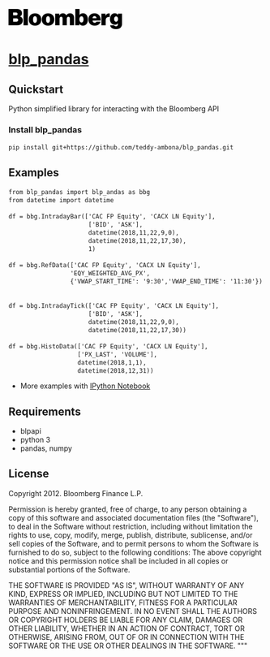 ![alt text](https://github.com/teddy-ambona/blp-api-pandas-wrapper/blob/master/bloomberg_logo.png?raw=true) 
# [blp_pandas](https://github.com/teddy-ambona/blp-api-pandas-wrapper/blob/master/blp_pandas%20examples.ipynb)

## Quickstart

Python simplified library for interacting with the Bloomberg API

### Install blp_pandas

```
pip install git+https://github.com/teddy-ambona/blp_pandas.git
```


## Examples

```
from blp_pandas import blp_andas as bbg
from datetime import datetime

df = bbg.IntradayBar(['CAC FP Equity', 'CACX LN Equity'],
                      ['BID', 'ASK'],
                      datetime(2018,11,22,9,0),
                      datetime(2018,11,22,17,30),
                      1)

df = bbg.RefData(['CAC FP Equity', 'CACX LN Equity'],
                 'EQY_WEIGHTED_AVG_PX',
                 {'VWAP_START_TIME': '9:30','VWAP_END_TIME': '11:30'})


df = bbg.IntradayTick(['CAC FP Equity', 'CACX LN Equity'],
                      ['BID', 'ASK'],
                      datetime(2018,11,22,9,0),
                      datetime(2018,11,22,17,30))

df = bbg.HistoData(['CAC FP Equity', 'CACX LN Equity'],
                   ['PX_LAST', 'VOLUME'],
                   datetime(2018,1,1),
                   datetime(2018,12,31))
```

* More examples with [IPython Notebook](https://github.com/teddy-ambona/blp-api-pandas-wrapper/blob/master/blp_pandas%20examples.ipynb)

## Requirements

* blpapi
* python 3
* pandas, numpy

## License
Copyright 2012. Bloomberg Finance L.P.

Permission is hereby granted, free of charge, to any person obtaining a copy
of this software and associated documentation files (the "Software"), to
deal in the Software without restriction, including without limitation the
rights to use, copy, modify, merge, publish, distribute, sublicense, and/or
sell copies of the Software, and to permit persons to whom the Software is
furnished to do so, subject to the following conditions:  The above
copyright notice and this permission notice shall be included in all copies
or substantial portions of the Software.

THE SOFTWARE IS PROVIDED "AS IS", WITHOUT WARRANTY OF ANY KIND, EXPRESS OR
IMPLIED, INCLUDING BUT NOT LIMITED TO THE WARRANTIES OF MERCHANTABILITY,
FITNESS FOR A PARTICULAR PURPOSE AND NONINFRINGEMENT. IN NO EVENT SHALL THE
AUTHORS OR COPYRIGHT HOLDERS BE LIABLE FOR ANY CLAIM, DAMAGES OR OTHER
LIABILITY, WHETHER IN AN ACTION OF CONTRACT, TORT OR OTHERWISE, ARISING
FROM, OUT OF OR IN CONNECTION WITH THE SOFTWARE OR THE USE OR OTHER DEALINGS
IN THE SOFTWARE.
"""

